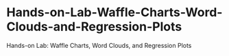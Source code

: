 # Hands-on-Lab-Waffle-Charts-Word-Clouds-and-Regression-Plots
Hands-on Lab: Waffle Charts, Word Clouds, and Regression Plots
